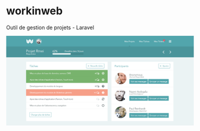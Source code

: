 # workinweb
Outil de gestion de projets - Laravel

![Project View UI](/public/WorkinWeb_Project-Single_v1.0.png?raw=true "Project View")
